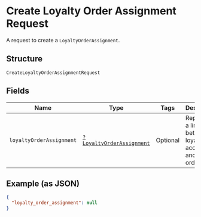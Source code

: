 
# Create Loyalty Order Assignment Request

A request to create a `LoyaltyOrderAssignment`.

## Structure

`CreateLoyaltyOrderAssignmentRequest`

## Fields

| Name | Type | Tags | Description | Getter | Setter |
|  --- | --- | --- | --- | --- | --- |
| `loyaltyOrderAssignment` | [`?LoyaltyOrderAssignment`](../../doc/models/loyalty-order-assignment.md) | Optional | Represents a linkage between a loyalty account and an order. | getLoyaltyOrderAssignment(): ?LoyaltyOrderAssignment | setLoyaltyOrderAssignment(?LoyaltyOrderAssignment loyaltyOrderAssignment): void |

## Example (as JSON)

```json
{
  "loyalty_order_assignment": null
}
```

